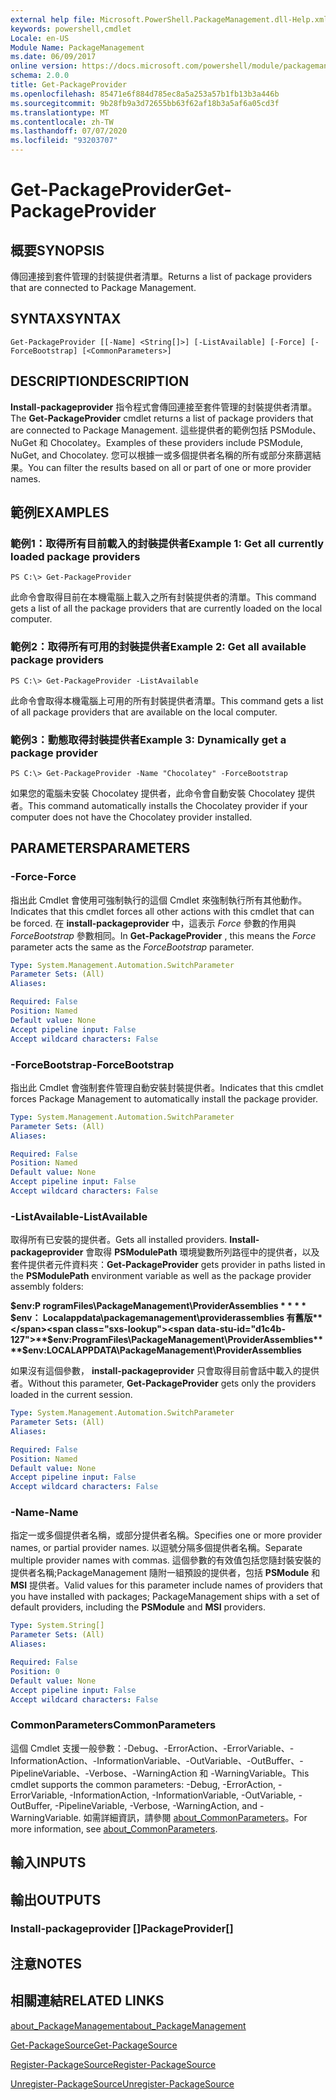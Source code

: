 ```yaml
---
external help file: Microsoft.PowerShell.PackageManagement.dll-Help.xml
keywords: powershell,cmdlet
Locale: en-US
Module Name: PackageManagement
ms.date: 06/09/2017
online version: https://docs.microsoft.com/powershell/module/packagemanagement/get-packageprovider?view=powershell-6&WT.mc_id=ps-gethelp
schema: 2.0.0
title: Get-PackageProvider
ms.openlocfilehash: 85471e6f884d785ec8a5a253a57b1fb13b3a446b
ms.sourcegitcommit: 9b28fb9a3d72655bb63f62af18b3a5af6a05cd3f
ms.translationtype: MT
ms.contentlocale: zh-TW
ms.lasthandoff: 07/07/2020
ms.locfileid: "93203707"
---
```

# <span data-ttu-id="d1c4b-103">Get-PackageProvider</span><span class="sxs-lookup"><span data-stu-id="d1c4b-103">Get-PackageProvider</span></span>

## <span data-ttu-id="d1c4b-104">概要</span><span class="sxs-lookup"><span data-stu-id="d1c4b-104">SYNOPSIS</span></span>
<span data-ttu-id="d1c4b-105">傳回連接到套件管理的封裝提供者清單。</span><span class="sxs-lookup"><span data-stu-id="d1c4b-105">Returns a list of package providers that are connected to Package Management.</span></span>

## <span data-ttu-id="d1c4b-106">SYNTAX</span><span class="sxs-lookup"><span data-stu-id="d1c4b-106">SYNTAX</span></span>

```
Get-PackageProvider [[-Name] <String[]>] [-ListAvailable] [-Force] [-ForceBootstrap] [<CommonParameters>]
```

## <span data-ttu-id="d1c4b-107">DESCRIPTION</span><span class="sxs-lookup"><span data-stu-id="d1c4b-107">DESCRIPTION</span></span>

<span data-ttu-id="d1c4b-108">**Install-packageprovider** 指令程式會傳回連接至套件管理的封裝提供者清單。</span><span class="sxs-lookup"><span data-stu-id="d1c4b-108">The **Get-PackageProvider** cmdlet returns a list of package providers that are connected to Package Management.</span></span>
<span data-ttu-id="d1c4b-109">這些提供者的範例包括 PSModule、NuGet 和 Chocolatey。</span><span class="sxs-lookup"><span data-stu-id="d1c4b-109">Examples of these providers include PSModule, NuGet, and Chocolatey.</span></span>
<span data-ttu-id="d1c4b-110">您可以根據一或多個提供者名稱的所有或部分來篩選結果。</span><span class="sxs-lookup"><span data-stu-id="d1c4b-110">You can filter the results based on all or part of one or more provider names.</span></span>

## <span data-ttu-id="d1c4b-111">範例</span><span class="sxs-lookup"><span data-stu-id="d1c4b-111">EXAMPLES</span></span>

### <span data-ttu-id="d1c4b-112">範例1：取得所有目前載入的封裝提供者</span><span class="sxs-lookup"><span data-stu-id="d1c4b-112">Example 1: Get all currently loaded package providers</span></span>

```
PS C:\> Get-PackageProvider
```

<span data-ttu-id="d1c4b-113">此命令會取得目前在本機電腦上載入之所有封裝提供者的清單。</span><span class="sxs-lookup"><span data-stu-id="d1c4b-113">This command gets a list of all the package providers that are currently loaded on the local computer.</span></span>

### <span data-ttu-id="d1c4b-114">範例2：取得所有可用的封裝提供者</span><span class="sxs-lookup"><span data-stu-id="d1c4b-114">Example 2: Get all available package providers</span></span>

```
PS C:\> Get-PackageProvider -ListAvailable
```

<span data-ttu-id="d1c4b-115">此命令會取得本機電腦上可用的所有封裝提供者清單。</span><span class="sxs-lookup"><span data-stu-id="d1c4b-115">This command gets a list of all package providers that are available on the local computer.</span></span>

### <span data-ttu-id="d1c4b-116">範例3：動態取得封裝提供者</span><span class="sxs-lookup"><span data-stu-id="d1c4b-116">Example 3: Dynamically get a package provider</span></span>

```
PS C:\> Get-PackageProvider -Name "Chocolatey" -ForceBootstrap
```

<span data-ttu-id="d1c4b-117">如果您的電腦未安裝 Chocolatey 提供者，此命令會自動安裝 Chocolatey 提供者。</span><span class="sxs-lookup"><span data-stu-id="d1c4b-117">This command automatically installs the Chocolatey provider if your computer does not have the Chocolatey provider installed.</span></span>

## <span data-ttu-id="d1c4b-118">PARAMETERS</span><span class="sxs-lookup"><span data-stu-id="d1c4b-118">PARAMETERS</span></span>

### <span data-ttu-id="d1c4b-119">-Force</span><span class="sxs-lookup"><span data-stu-id="d1c4b-119">-Force</span></span>

<span data-ttu-id="d1c4b-120">指出此 Cmdlet 會使用可強制執行的這個 Cmdlet 來強制執行所有其他動作。</span><span class="sxs-lookup"><span data-stu-id="d1c4b-120">Indicates that this cmdlet forces all other actions with this cmdlet that can be forced.</span></span>
<span data-ttu-id="d1c4b-121">在 **install-packageprovider** 中，這表示 *Force* 參數的作用與 *ForceBootstrap* 參數相同。</span><span class="sxs-lookup"><span data-stu-id="d1c4b-121">In **Get-PackageProvider** , this means the *Force* parameter acts the same as the *ForceBootstrap* parameter.</span></span>

```yaml
Type: System.Management.Automation.SwitchParameter
Parameter Sets: (All)
Aliases:

Required: False
Position: Named
Default value: None
Accept pipeline input: False
Accept wildcard characters: False
```

### <span data-ttu-id="d1c4b-122">-ForceBootstrap</span><span class="sxs-lookup"><span data-stu-id="d1c4b-122">-ForceBootstrap</span></span>

<span data-ttu-id="d1c4b-123">指出此 Cmdlet 會強制套件管理自動安裝封裝提供者。</span><span class="sxs-lookup"><span data-stu-id="d1c4b-123">Indicates that this cmdlet forces Package Management to automatically install the package provider.</span></span>

```yaml
Type: System.Management.Automation.SwitchParameter
Parameter Sets: (All)
Aliases:

Required: False
Position: Named
Default value: None
Accept pipeline input: False
Accept wildcard characters: False
```

### <span data-ttu-id="d1c4b-124">-ListAvailable</span><span class="sxs-lookup"><span data-stu-id="d1c4b-124">-ListAvailable</span></span>

<span data-ttu-id="d1c4b-125">取得所有已安裝的提供者。</span><span class="sxs-lookup"><span data-stu-id="d1c4b-125">Gets all installed providers.</span></span>
<span data-ttu-id="d1c4b-126">**Install-packageprovider** 會取得 **PSModulePath** 環境變數所列路徑中的提供者，以及套件提供者元件資料夾：</span><span class="sxs-lookup"><span data-stu-id="d1c4b-126">**Get-PackageProvider** gets provider in paths listed in the **PSModulePath** environment variable as well as the package provider assembly folders:</span></span>

<span data-ttu-id="d1c4b-127">**$env:P rogramFiles\PackageManagement\ProviderAssemblies \* \* \* \* $env： Localappdata\packagemanagement\providerassemblies 有舊版**</span><span class="sxs-lookup"><span data-stu-id="d1c4b-127">**$env:ProgramFiles\PackageManagement\ProviderAssemblies\*\*\*\*$env:LOCALAPPDATA\PackageManagement\ProviderAssemblies**</span></span>

<span data-ttu-id="d1c4b-128">如果沒有這個參數， **install-packageprovider** 只會取得目前會話中載入的提供者。</span><span class="sxs-lookup"><span data-stu-id="d1c4b-128">Without this parameter, **Get-PackageProvider** gets only the providers loaded in the current session.</span></span>

```yaml
Type: System.Management.Automation.SwitchParameter
Parameter Sets: (All)
Aliases:

Required: False
Position: Named
Default value: None
Accept pipeline input: False
Accept wildcard characters: False
```

### <span data-ttu-id="d1c4b-129">-Name</span><span class="sxs-lookup"><span data-stu-id="d1c4b-129">-Name</span></span>

<span data-ttu-id="d1c4b-130">指定一或多個提供者名稱，或部分提供者名稱。</span><span class="sxs-lookup"><span data-stu-id="d1c4b-130">Specifies one or more provider names, or partial provider names.</span></span>
<span data-ttu-id="d1c4b-131">以逗號分隔多個提供者名稱。</span><span class="sxs-lookup"><span data-stu-id="d1c4b-131">Separate multiple provider names with commas.</span></span>
<span data-ttu-id="d1c4b-132">這個參數的有效值包括您隨封裝安裝的提供者名稱;PackageManagement 隨附一組預設的提供者，包括 **PSModule** 和 **MSI** 提供者。</span><span class="sxs-lookup"><span data-stu-id="d1c4b-132">Valid values for this parameter include names of providers that you have installed with packages; PackageManagement ships with a set of default providers, including the **PSModule** and **MSI** providers.</span></span>

```yaml
Type: System.String[]
Parameter Sets: (All)
Aliases:

Required: False
Position: 0
Default value: None
Accept pipeline input: False
Accept wildcard characters: False
```

### <span data-ttu-id="d1c4b-133">CommonParameters</span><span class="sxs-lookup"><span data-stu-id="d1c4b-133">CommonParameters</span></span>

<span data-ttu-id="d1c4b-134">這個 Cmdlet 支援一般參數：-Debug、-ErrorAction、-ErrorVariable、-InformationAction、-InformationVariable、-OutVariable、-OutBuffer、-PipelineVariable、-Verbose、-WarningAction 和 -WarningVariable。</span><span class="sxs-lookup"><span data-stu-id="d1c4b-134">This cmdlet supports the common parameters: -Debug, -ErrorAction, -ErrorVariable, -InformationAction, -InformationVariable, -OutVariable, -OutBuffer, -PipelineVariable, -Verbose, -WarningAction, and -WarningVariable.</span></span> <span data-ttu-id="d1c4b-135">如需詳細資訊，請參閱 [about_CommonParameters](https://go.microsoft.com/fwlink/?LinkID=113216)。</span><span class="sxs-lookup"><span data-stu-id="d1c4b-135">For more information, see [about_CommonParameters](https://go.microsoft.com/fwlink/?LinkID=113216).</span></span>

## <span data-ttu-id="d1c4b-136">輸入</span><span class="sxs-lookup"><span data-stu-id="d1c4b-136">INPUTS</span></span>

## <span data-ttu-id="d1c4b-137">輸出</span><span class="sxs-lookup"><span data-stu-id="d1c4b-137">OUTPUTS</span></span>

### <span data-ttu-id="d1c4b-138">Install-packageprovider []</span><span class="sxs-lookup"><span data-stu-id="d1c4b-138">PackageProvider[]</span></span>

## <span data-ttu-id="d1c4b-139">注意</span><span class="sxs-lookup"><span data-stu-id="d1c4b-139">NOTES</span></span>

## <span data-ttu-id="d1c4b-140">相關連結</span><span class="sxs-lookup"><span data-stu-id="d1c4b-140">RELATED LINKS</span></span>

[<span data-ttu-id="d1c4b-141">about_PackageManagement</span><span class="sxs-lookup"><span data-stu-id="d1c4b-141">about_PackageManagement</span></span>](../Microsoft.PowerShell.Core/About/about_PackageManagement.md)

[<span data-ttu-id="d1c4b-142">Get-PackageSource</span><span class="sxs-lookup"><span data-stu-id="d1c4b-142">Get-PackageSource</span></span>](Get-PackageSource.md)

[<span data-ttu-id="d1c4b-143">Register-PackageSource</span><span class="sxs-lookup"><span data-stu-id="d1c4b-143">Register-PackageSource</span></span>](Register-PackageSource.md)

[<span data-ttu-id="d1c4b-144">Unregister-PackageSource</span><span class="sxs-lookup"><span data-stu-id="d1c4b-144">Unregister-PackageSource</span></span>](Unregister-PackageSource.md)
